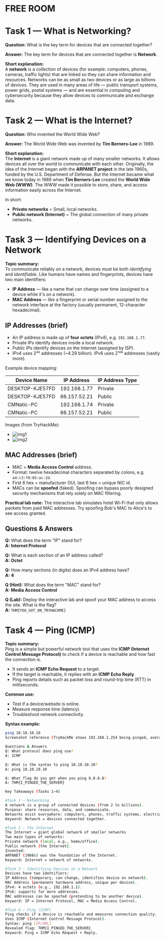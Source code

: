 # FREE ROOM
# Task 1 — What is Networking?

**Question:** What is the key term for devices that are connected together?

**Answer:** The key term for devices that are connected together is **Network**.

**Short explanation:**  
A **network** is a collection of devices (for example: computers, phones, cameras, traffic lights) that are linked so they can share information and resources. Networks can be as small as two devices or as large as billions of devices. They are used in many areas of life — public transport systems, power grids, postal systems — and are essential in computing and cybersecurity because they allow devices to communicate and exchange data.

# Task 2 — What is the Internet?

**Question:** Who invented the World Wide Web?

**Answer:** The World Wide Web was invented by **Tim Berners-Lee** in 1989.

**Short explanation:**  
The **Internet** is a giant network made up of many smaller networks. It allows devices all over the world to communicate with each other. Originally, the idea of the Internet began with the **ARPANET project** in the late 1960s, funded by the U.S. Department of Defense. But the Internet became what we know today in 1989 when **Tim Berners-Lee** created the **World Wide Web (WWW)**. The WWW made it possible to store, share, and access information easily across the Internet.  

In short:  
- **Private networks** = Small, local networks.  
- **Public network (Internet)** = The global connection of many private networks.  

# Task 3 — Identifying Devices on a Network

**Topic summary:**  
To communicate reliably on a network, devices must be both *identifying* and *identifiable*. Like humans have names and fingerprints, devices have two main identifiers:

- **IP Address** — like a name that can change over time (assigned to a device while it's on a network).  
- **MAC Address** — like a fingerprint or serial number assigned to the network interface at the factory (usually permanent, 12-character hexadecimal).


## IP Addresses (brief)
- An IP address is made up of **four octets** (IPv4), e.g. `192.168.1.77`.  
- Private IPs identify devices inside a local network.  
- Public IPs identify devices on the Internet (assigned by ISP).  
- IPv4 uses 2³² addresses (~4.29 billion). IPv6 uses 2¹²⁸ addresses (vastly more).

Example device mapping:

| Device Name       | IP Address     | IP Address Type |
|-------------------|----------------|-----------------|
| DESKTOP-KJE57FD   | 192.168.1.77   | Private         |
| DESKTOP-KJE57FD   | 86.157.52.21   | Public          |
| CMNatic-PC        | 192.168.1.74   | Private         |
| CMNatic-PC        | 86.157.52.21   | Public          |

Images (from TryHackMe):  
- ![img1](https://assets.tryhackme.com/additional/cmn-aoc2020/day-8/1.png)  
- ![img2](https://assets.tryhackme.com/additional/cmn-aoc2020/day-8/2.png)

## MAC Addresses (brief)
- MAC = **Media Access Control** address.  
- Format: twelve hexadecimal characters separated by colons, e.g. `a4:c3:f0:85:ac:2d`.  
- First 6 hex = manufacturer OUI, last 6 hex = unique NIC id.  
- MACs can be **spoofed** (faked). Spoofing can bypass poorly designed security mechanisms that rely solely on MAC filtering.

**Practical lab note:** The interactive lab simulates hotel Wi-Fi that only allows packets from paid MAC addresses. Try spoofing Bob's MAC to Alice's to see access granted.


## Questions & Answers

**Q:** What does the term "IP" stand for?  
**A:** **Internet Protocol**

**Q:** What is each section of an IP address called?  
**A:** **Octet**

**Q:** How many sections (in digits) does an IPv4 address have?  
**A:** **4**

**Q (Hint):** What does the term "MAC" stand for?  
**A:** **Media Access Control**

**Q (Lab):** Deploy the interactive lab and spoof your MAC address to access the site. What is the flag?  
**A:** `THM{YOU_GOT_ON_TRYHACKME}`


# Task 4 — Ping (ICMP)

**Topic summary:**  
Ping is a simple but powerful network tool that uses the **ICMP (Internet Control Message Protocol)** to check if a device is reachable and how fast the connection is.  
- It sends an **ICMP Echo Request** to a target.  
- If the target is reachable, it replies with an **ICMP Echo Reply**.  
- Ping reports details such as packet loss and round-trip time (RTT) in milliseconds.  

**Common use:**  
- Test if a device/website is online.  
- Measure response time (latency).  
- Troubleshoot network connectivity.  

**Syntax example:**  
```bash
ping 10.10.10.10
Screenshot reference (TryHackMe shows 192.168.1.254 being pinged, average ~4.16ms).

Questions & Answers
Q: What protocol does ping use?
A: ICMP

Q: What is the syntax to ping 10.10.10.10?
A: ping 10.10.10.10

Q: What flag do you get when you ping 8.8.8.8?
A: THM{I_PINGED_THE_SERVER}

Key Takeaways (Tasks 1–4)

#Task 1 — Networking
A network is a group of connected devices (from 2 to billions).
Purpose: share resources, data, and communicate.
Networks exist everywhere: computers, phones, traffic systems, electricity grids.
Keyword: Network = devices connected together.

#Task 2 — The Internet
The Internet = giant global network of smaller networks
Two main types of networks:
Private network (local, e.g., home/office).
Public network (the Internet).
Invented:
ARPANET (1960s) was the foundation of the Internet.
Keyword: Internet = network of networks.

#Task 3 — Identifying Devices on a Network
Devices have two identifiers:
IP Address (temporary, can change, identifies device on network).
MAC Address (permanent hardware address, unique per device).
IPv4: 4 octets (e.g., 192.168.1.1).
IPv6: supports far more addresses.
MAC addresses can be spoofed (pretending to be another device).
Keyword: IP = Internet Protocol, MAC = Media Access Control.

#Task 4 — Ping (ICMP)
Ping checks if a device is reachable and measures connection quality.
Uses ICMP (Internet Control Message Protocol).
Syntax: ping [IP/URL]
Revealed flag: THM{I_PINGED_THE_SERVER}
Keyword: Ping = ICMP Echo Request + Reply.

